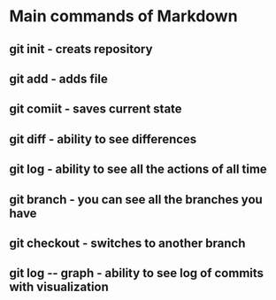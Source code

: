 # Main commands of Markdown

## git init - creats repository

## git add - adds file

## git comiit - saves current state 

## git diff - ability to see differences

## git log - ability to see all the actions of all time

## git branch - you can see all the branches you have

## git checkout - switches to another branch

## git log -- graph - ability to see log of commits with visualization

